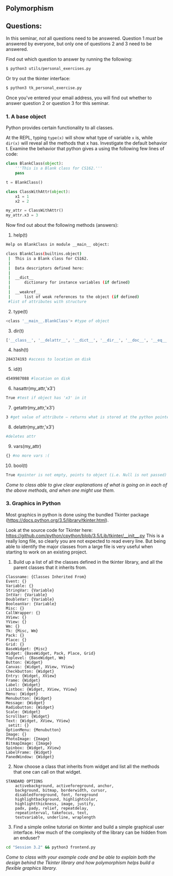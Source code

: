 ## Polymorphism


## Questions:
In this seminar, *not* all questions need to be answered. Question 1 *must* be
answered by everyone, but only one of questions 2 and 3 need to be answered.

Find out which question to answer by running
the following:
```bash
$ python3 utils/personal_exercises.py
```

Or try out the tkinter interface:
```bash
$ python3 tk_personal_exercise.py
```

Once you've entered your email address, you will find out whether to answer
question 2 or question 3 for this seminar.

### 1. A base object
Python provides certain functionality to all classes.


At the REPL, typing `type(x)` will show what type of variable `x` is, while `dir(x)` will reveal all the methods that x has.  Investigate the default behavior t.  Examine the behavior that python gives a using the following few lines of code:

```python
class BlankClass(object):
    '''This is a Blank class for CS162.'''
    pass

t = BlankClass()

class ClassWithAttr(object):
    x1 = 1
    x2 = 2

my_attr = ClassWithAttr()
my_attr.x3 = 3
```

Now find out about the following methods (answers):
 1. help(t)

```bash
Help on BlankClass in module __main__ object:

class BlankClass(builtins.object)
 |  This is a Blank class for CS162.
 |  
 |  Data descriptors defined here:
 |  
 |  __dict__
 |      dictionary for instance variables (if defined)
 |  
 |  __weakref__
 |      list of weak references to the object (if defined)
 #list of attributes with structure
```

 2. type(t)

```bash
<class '__main__.BlankClass'> #type of object
```

 3. dir(t)

```bash
['__class__', '__delattr__', '__dict__', '__dir__', '__doc__', '__eq__', '__format__', '__ge__', '__getattribute__', '__gt__', '__hash__', '__init__', '__init_subclass__', '__le__', '__lt__', '__module__', '__ne__', '__new__', '__reduce__', '__reduce_ex__', '__repr__', '__setattr__', '__sizeof__', '__str__', '__subclasshook__', '__weakref__'] #object attributes
```

 4. hash(t)

```bash
284374193 #access to location on disk
```

 5. id(t)

```bash
4549987088 #location on disk
```

 6. hasattr(my_attr,'x3')

```bash
True #test if object has 'x3' in it
```

 7. getattr(my_attr,'x3')

```bash
3 #get value of attribute – returns what is stored at the python pointer
```

 8. delattr(my_attr,'x3')

```bash
#deletes attr
```

 9. vars(my_attr)

```bash
{} #no more vars :(
```

10. bool(t)

```bash
True #pointer is not empty, points to object (i.e. Null is not passed)
```

*Come to class able to give clear explanations of what is going on in each of
the above methods, and when one might use them.*

### 3. Graphics in Python
Most graphics in python is done using the bundled Tkinter package (https://docs.python.org/3.5/library/tkinter.html).  

Look at the source code for Tkinter here:
https://github.com/python/cpython/blob/3.5/Lib/tkinter/__init__.py
This is a really long file, so clearly you are not expected to
read every line.  But being able to identify the major classes from a large
file is very useful when starting to work on an existing project.

1. Build up a list of all the classes defined in the tkinter library, and all
the parent classes that it inherits from.

```text
Classname: {Classes Inherited From}
Event: {}
Variable: {}
StringVar: {Variable}
IntVar: {Variable}
DoubleVar: {Variable}
BooleanVar: {Variable}
Misc: {}
CallWrapper: {}
XView: {}
YView: {}
Wm: {}
Tk: {Misc, Wm}
Pack: {}
Place: {}
Grid: {}
BaseWidget: {Misc}
Widget: {BaseWidget, Pack, Place, Grid}
Toplevel: {BaseWidget, Wm}
Button: {Widget}
Canvas: {Widget, XView, YView}
Checkbutton: {Widget}
Entry: {Widget, XView}
Frame: {Widget}
Label: {Widget}
Listbox: {Widget, XView, YView}
Menu: {Widget}
Menubutton: {Widget}
Message: {Widget}
Radiobutton: {Widget}
Scale: {Widget}
Scrollbar: {Widget}
Text: {Widget, XView, YView}
_setit: {}
OptionMenu: {Menubutton}
Image: {}
PhotoImage: {Image}
BitmapImage: {Image}
Spinbox: {Widget, XView}
LabelFrame: {Widget}
PanedWindow: {Widget}
```

2. Now choose a class that inherits from widget and list all the methods that
one can call on that widget.

```text
STANDARD OPTIONS
    activebackground, activeforeground, anchor,
    background, bitmap, borderwidth, cursor,
    disabledforeground, font, foreground
    highlightbackground, highlightcolor,
    highlightthickness, image, justify,
    padx, pady, relief, repeatdelay,
    repeatinterval, takefocus, text,
    textvariable, underline, wraplength
```

3. Find a simple online tutorial on tkinter and build a simple graphical user
interface.  How much of the complexity of the library can be hidden from an
enduser?

```bash
cd "Session 3.2" && python3 frontend.py
```

*Come to class with your example code and be able to explain both the design behind the Tkinter library and how polymorphism helps build a flexible graphics library.*
